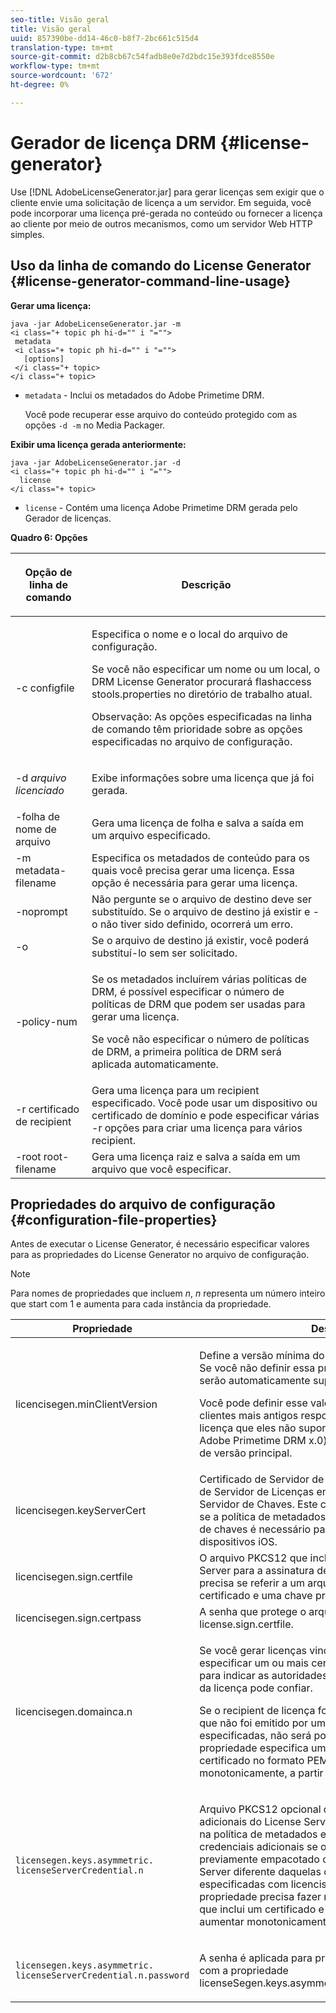 ```yaml
---
seo-title: Visão geral
title: Visão geral
uuid: 857390be-dd14-46c0-b8f7-2bc661c515d4
translation-type: tm+mt
source-git-commit: d2b8cb67c54fadb8e0e7d2bdc15e393fdce8550e
workflow-type: tm+mt
source-wordcount: '672'
ht-degree: 0%

---
```



# Gerador de licença DRM {#license-generator}

Use [!DNL AdobeLicenseGenerator.jar] para gerar licenças sem exigir que o cliente envie uma solicitação de licença a um servidor. Em seguida, você pode incorporar uma licença pré-gerada no conteúdo ou fornecer a licença ao cliente por meio de outros mecanismos, como um servidor Web HTTP simples.

## Uso da linha de comando do License Generator {#license-generator-command-line-usage}

**Gerar uma licença:**

```
java -jar AdobeLicenseGenerator.jar -m 
<i class="+ topic ph hi-d="" i "="">
 metadata 
 <i class="+ topic ph hi-d="" i "="">
   [options]
 </i class="+ topic>
</i class="+ topic>
```

* `metadata` - Inclui os metadados do Adobe Primetime DRM.

   Você pode recuperar esse arquivo do conteúdo protegido com as opções `-d -m` no Media Packager.

**Exibir uma licença gerada anteriormente:**

```
java -jar AdobeLicenseGenerator.jar -d 
<i class="+ topic ph hi-d="" i "="">
  license
</i class="+ topic>
```

* `license` - Contém uma licença Adobe Primetime DRM gerada pelo Gerador de licenças.

**Quadro 6: Opções**

<table frame="all" colsep="1" rowsep="1" class="+ topic/table adobe-d/table " id="table_skr_vry_n4">  
 <thead class="- topic/thead "> 
  <tr rowsep="1" class="- topic/row "> 
   <th colname="1" class="- topic/entry entry"> <p class="- topic/p ">Opção de linha de comando </p> </th> 
   <th colname="2" class="- topic/entry entry"> <p class="- topic/p ">Descrição </p> </th> 
  </tr> 
 </thead>
 <tbody class="- topic/tbody "> 
  <tr rowsep="1" class="- topic/row "> 
   <td colname="1" class="- topic/entry "><span class="+ topic/ph pr-d/codeph codeph">-c configfile</span> </td> 
   <td colname="2" class="- topic/entry "> <p class="- topic/p ">Especifica o nome e o local do arquivo de configuração. </p> <p class="- topic/p ">Se você não especificar um nome ou um local, o DRM License Generator procurará <span class="filepath"> flashaccess stools.properties</span> no diretório de trabalho atual. </p> <p>Observação:  As opções especificadas na linha de comando têm prioridade sobre as opções especificadas no arquivo de configuração. </p> </td> 
  </tr> 
  <tr rowsep="1" class="- topic/row "> 
   <td colname="1" class="- topic/entry "> <p class="- topic/p ">-d <i class="+ topic/ph hi-d/i "><span class="+ topic/ph pr-d/codeph codeph"> arquivo licenciado</span></i> </p> </td> 
   <td colname="2" class="- topic/entry "> Exibe informações sobre uma licença que já foi gerada. </td> 
  </tr> 
  <tr rowsep="1" class="- topic/row "> 
   <td colname="1" class="- topic/entry "><span class="+ topic/ph pr-d/codeph codeph">-folha de nome de arquivo</span> </td> 
   <td colname="2" class="- topic/entry "> Gera uma licença de folha e salva a saída em um arquivo especificado. </td> 
  </tr> 
  <tr rowsep="1" class="- topic/row "> 
   <td colname="1" class="- topic/entry "><span class="+ topic/ph pr-d/codeph codeph">-m metadata-filename</span> </td> 
   <td colname="2" class="- topic/entry "> Especifica os metadados de conteúdo para os quais você precisa gerar uma licença. Essa opção é necessária para gerar uma licença. </td> 
  </tr> 
  <tr rowsep="1" class="- topic/row "> 
   <td colname="1" class="- topic/entry "><span class="codeph"> -noprompt</span> </td> 
   <td colname="2" class="- topic/entry ">Não pergunte se o arquivo de destino deve ser substituído. Se o arquivo de destino já existir e <span class="codeph"> -o</span> não tiver sido definido, ocorrerá um erro. </td> 
  </tr> 
  <tr rowsep="1" class="- topic/row "> 
   <td colname="1" class="- topic/entry "><span class="codeph"> -o</span> </td> 
   <td colname="2" class="- topic/entry "> Se o arquivo de destino já existir, você poderá substituí-lo sem ser solicitado. </td> 
  </tr> 
  <tr rowsep="1" class="- topic/row "> 
   <td colname="1" class="- topic/entry "><span class="+ topic/ph pr-d/codeph codeph">-policy-num</span> </td> 
   <td colname="2" class="- topic/entry "> <p>Se os metadados incluírem várias políticas de DRM, é possível especificar o número de políticas de DRM que podem ser usadas para gerar uma licença. </p> <p>Se você não especificar o número de políticas de DRM, a primeira política de DRM será aplicada automaticamente. </p> </td> 
  </tr> 
  <tr rowsep="1" class="- topic/row "> 
   <td colname="1" class="- topic/entry "><span class="+ topic/ph pr-d/codeph codeph">-r certificado de recipient</span> </td> 
   <td colname="2" class="- topic/entry ">Gera uma licença para um recipient especificado. Você pode usar um dispositivo ou certificado de domínio e pode especificar várias <span class="+ topic/ph pr-d/codeph codeph"> -r </span>opções para criar uma licença para vários recipient. </td> 
  </tr> 
  <tr rowsep="0" class="- topic/row "> 
   <td colname="1" class="- topic/entry "><span class="+ topic/ph pr-d/codeph codeph">-root root-filename</span> </td> 
   <td colname="2" class="- topic/entry "> Gera uma licença raiz e salva a saída em um arquivo que você especificar. </td> 
  </tr> 
 </tbody> 
</table>

## Propriedades do arquivo de configuração {#configuration-file-properties}

Antes de executar o License Generator, é necessário especificar valores para as propriedades do License Generator no arquivo de configuração.

>[!NOTE]
>
>Para nomes de propriedades que incluem *n*, *n* representa um número inteiro que start com 1 e aumenta para cada instância da propriedade.

<table frame="all" colsep="1" rowsep="1" class="+ topic/table adobe-d/table " id="table_qk1_rry_n4"> 
 <thead class="- topic/thead "> 
  <tr rowsep="1" class="- topic/row "> 
   <th colname="1" class="- topic/entry entry"> Propriedade </th> 
   <th colname="2" class="- topic/entry entry"> Descrição </th> 
  </tr> 
 </thead>
 <tbody class="- topic/tbody "> 
  <tr rowsep="1" class="- topic/row "> 
   <td colname="1" class="- topic/entry "><span class="+ topic/ph pr-d/codeph codeph"> licencisegen.minClientVersion</span> </td> 
   <td colname="2" class="- topic/entry "> <p>Define a versão mínima do cliente atualmente compatível. Se você não definir essa propriedade, todas as versões serão automaticamente suportadas por padrão. </p> <p>Você pode definir esse valor para controlar como os clientes mais antigos respondem aos requisitos de licença que eles não suportam. Especifique <span class="codeph"> x</span> (para Adobe Primetime DRM x.0) onde <span class="codeph"> x</span> representa um número de versão principal. </p> </td> 
  </tr> 
  <tr rowsep="1" class="- topic/row "> 
   <td colname="1" class="- topic/entry "><span class="+ topic/ph pr-d/codeph codeph"> licencisegen.keyServerCert</span> </td> 
   <td colname="2" class="- topic/entry "> Certificado de Servidor de Chaves, que é um certificado de Servidor de Licenças emitido por Adobe, usado pelo Servidor de Chaves. Este certificado é aplicado somente se a política de metadados/DRM indicar que um Servidor de chaves é necessário para o delivery de chaves para dispositivos iOS. </td> 
  </tr> 
  <tr rowsep="1" class="- topic/row "> 
   <td colname="1" class="- topic/entry "><span class="+ topic/ph pr-d/codeph codeph"> licencisegen.sign.certfile</span> </td> 
   <td colname="2" class="- topic/entry "> O arquivo PKCS12 que inclui as credenciais do License Server para a assinatura de licenças. Essa propriedade precisa se referir a um arquivo .pfx que inclui um certificado e uma chave privada. </td> 
  </tr> 
  <tr rowsep="1" class="- topic/row "> 
   <td colname="1" class="- topic/entry "><span class="+ topic/ph pr-d/codeph codeph"> licencisegen.sign.certpass</span> </td> 
   <td colname="2" class="- topic/entry ">A senha que protege o arquivo especificado com a opção <span class="+ topic/ph pr-d/codeph codeph"> license.sign.certfile</span>. </td> 
  </tr> 
  <tr rowsep="1" class="- topic/row "> 
   <td colname="1" class="- topic/entry "><span class="+ topic/ph pr-d/codeph codeph">licencisegen.domainca.n</span> </td> 
   <td colname="2" class="- topic/entry "> <p>Se você gerar licenças vinculadas a domínio, deverá especificar um ou mais certificados de CA de domínio para indicar as autoridades de domínio em que o emissor da licença pode confiar. </p> <p>Se o recipient de licença for um certificado de domínio, que não foi emitido por uma das CAs de domínio especificadas, não será possível gerar uma licença. Esta propriedade especifica um arquivo <span class="filepath"> .cer</span> que inclui o certificado no formato PEM ou DER. <span class="codeph">Não </span> deve aumentar monotonicamente, a partir de 1. </p> </td> 
  </tr> 
  <tr rowsep="1" class="- topic/row "> 
   <td colname="1" class="- topic/entry "> 
    <code>licensegen.keys.asymmetric. licenseServerCredential.n</code>
   </td> 
   <td colname="2" class="- topic/entry "> <p class="- topic/p ">Arquivo PKCS12 opcional que inclui credenciais adicionais do License Server para descriptografar o CEK na política de metadados e DRM. Você pode configurar credenciais adicionais se o conteúdo tiver sido previamente empacotado com um certificado do License Server diferente daquelas credenciais que foram especificadas com <span class="codeph"> licencisegen.sign.certfile</span>. Essa propriedade precisa fazer referência a um arquivo <span class="filepath"> .pfx</span> que inclui um certificado e uma chave privada. <span class="codeph">Não </span> deve aumentar monotonicamente, a partir de 1. </p> </td> 
  </tr> 
  <tr rowsep="0" class="- topic/row "> 
   <td colname="1" class="- topic/entry "> 
    <code>licensegen.keys.asymmetric. licenseServerCredential.n.password</code>
   </td> 
   <td colname="2" class="- topic/entry "> <p>A senha é aplicada para proteger o arquivo especificado com a propriedade<span class="+ topic/ph pr-d/codeph codeph"> licenseSegen.keys.asymmetric.licenseServerCredential.n</span>. </p> </td> 
  </tr> 
 </tbody> 
</table>